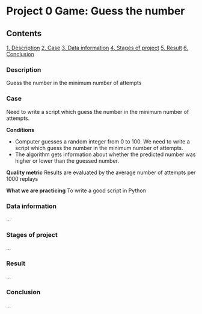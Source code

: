 # **Project 0 Game: Guess the number**

## Contents
[1. Description]()
[2. Case]()
[3. Data information]()
[4. Stages of project]()
[5. Result]()
[6. Conclusion]()


### Description
Guess the number in the minimum number of attempts


### Case
Need to write a script which guess the number in the minimum number of attempts.

**Conditions**
- Computer guesses a random integer from 0 to 100. We need to write a script which guess the number in the minimum number of attempts.
- The algorithm gets information about whether the predicted number was higher or lower than the guessed number.

**Quality metric**
Results are evaluated by the average number of attempts per 1000 replays

**What we are practicing**
To write a good script in Python


### Data information 
...


### Stages of project
...


### Result
...


### Conclusion
...
